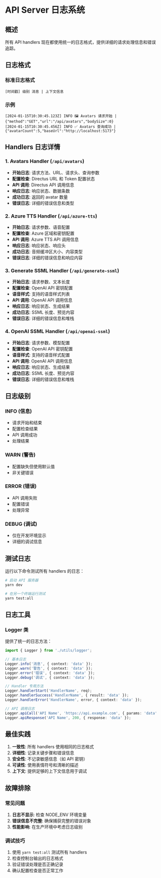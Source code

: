 # API Server 日志系统

## 概述

所有 API handlers 现在都使用统一的日志格式，提供详细的请求处理信息和错误追踪。

## 日志格式

### 标准日志格式
```
[时间戳] 级别 消息 | 上下文信息
```

### 示例
```
[2024-01-15T10:30:45.123Z] INFO 🖼️ Avatars 请求开始 | {"method":"GET","url":"/api/avatars","bodySize":0}
[2024-01-15T10:30:45.456Z] INFO ✅ Avatars 查询成功 | {"avatarCount":5,"baseUrl":"http://localhost:5173"}
```

## Handlers 日志详情

### 1. Avatars Handler (`/api/avatars`)
- **开始日志**: 请求方法、URL、请求头、查询参数
- **配置检查**: Directus URL 和 Token 配置状态
- **API 调用**: Directus API 调用信息
- **响应日志**: 响应状态、数据条数
- **成功日志**: 返回的 avatar 数量
- **错误日志**: 详细的错误信息和类型

### 2. Azure TTS Handler (`/api/azure-tts`)
- **开始日志**: 请求参数、语音配置
- **配置检查**: Azure 区域和密钥配置
- **API 调用**: Azure TTS API 调用信息
- **响应日志**: 响应状态、响应头
- **成功日志**: 音频缓冲区大小、内容类型
- **错误日志**: 详细的错误信息和响应内容

### 3. Generate SSML Handler (`/api/generate-ssml`)
- **开始日志**: 请求参数、文本长度
- **配置检查**: OpenAI API 密钥配置
- **语音样式**: 支持的语音样式列表
- **API 调用**: OpenAI API 调用信息
- **响应日志**: 响应状态、生成结果
- **成功日志**: SSML 长度、预览内容
- **错误日志**: 详细的错误信息和堆栈

### 4. OpenAI SSML Handler (`/api/openai-ssml`)
- **开始日志**: 请求参数、模型配置
- **配置检查**: OpenAI API 密钥配置
- **语音样式**: 支持的语音样式配置
- **API 调用**: OpenAI API 调用信息
- **响应日志**: 响应状态、生成结果
- **成功日志**: SSML 长度、预览内容
- **错误日志**: 详细的错误信息和堆栈

## 日志级别

### INFO (信息)
- 请求开始和结束
- 配置检查结果
- API 调用成功
- 处理结果

### WARN (警告)
- 配置缺失但使用默认值
- 非关键错误

### ERROR (错误)
- API 调用失败
- 配置错误
- 处理异常

### DEBUG (调试)
- 仅在开发环境显示
- 详细的调试信息

## 测试日志

运行以下命令测试所有 handlers 的日志：

```bash
# 启动 API 服务器
yarn dev

# 在另一个终端运行测试
yarn test:all
```

## 日志工具

### Logger 类
提供了统一的日志方法：

```typescript
import { Logger } from './utils/logger';

// 基本日志
Logger.info('消息', { context: 'data' });
Logger.warn('警告', { context: 'data' });
Logger.error('错误', { context: 'data' });
Logger.debug('调试', { context: 'data' });

// Handler 专用方法
Logger.handlerStart('HandlerName', req);
Logger.handlerSuccess('HandlerName', { result: 'data' });
Logger.handlerError('HandlerName', error, { context: 'data' });

// API 调用日志
Logger.apiCall('API Name', 'https://api.example.com', { params: 'data' });
Logger.apiResponse('API Name', 200, { response: 'data' });
```

## 最佳实践

1. **一致性**: 所有 handlers 使用相同的日志格式
2. **详细性**: 记录关键步骤和错误信息
3. **安全性**: 不记录敏感信息（如 API 密钥）
4. **可读性**: 使用表情符号和清晰的描述
5. **上下文**: 提供足够的上下文信息用于调试

## 故障排除

### 常见问题

1. **日志不显示**: 检查 NODE_ENV 环境变量
2. **错误信息不完整**: 确保捕获完整的错误对象
3. **性能影响**: 在生产环境中考虑日志级别

### 调试技巧

1. 使用 `yarn test:all` 测试所有 handlers
2. 检查控制台输出的日志格式
3. 验证错误处理是否正确记录
4. 确认配置检查是否正常工作 
